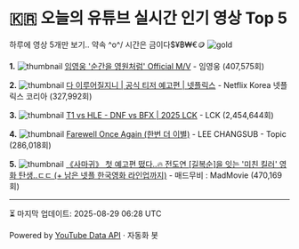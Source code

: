 # 🇰🇷 오늘의 유튜브 실시간 인기 영상 Top 5

하루에 영상 5개만 보기.. 약속 \^o^/ 
시간은 금이다$¥฿₩€🪙
![gold](https://media.tenor.com/your-gif-id.gif)


**1.** ![thumbnail](https://i.ytimg.com/vi/sFK89gemgKM/default.jpg)
[임영웅 '순간을 영원처럼' Official M/V](https://youtube.com/watch?v=sFK89gemgKM) - 임영웅 (407,575회)

**2.** ![thumbnail](https://i.ytimg.com/vi/Kd8cu0BUgKE/default.jpg)
[다 이루어질지니 | 공식 티저 예고편 | 넷플릭스](https://youtube.com/watch?v=Kd8cu0BUgKE) - Netflix Korea 넷플릭스 코리아 (327,992회)

**3.** ![thumbnail](https://i.ytimg.com/vi/3gQNOBS2hHo/default.jpg)
[T1 vs HLE - DNF vs BFX | 2025 LCK](https://youtube.com/watch?v=3gQNOBS2hHo) - LCK (2,454,644회)

**4.** ![thumbnail](https://i.ytimg.com/vi/e4iG9uNPdYA/default.jpg)
[Farewell Once Again (한번 더 이별)](https://youtube.com/watch?v=e4iG9uNPdYA) - LEE CHANGSUB - Topic (286,018회)

**5.** ![thumbnail](https://i.ytimg.com/vi/u3jzVTmz_UM/default.jpg)
[《사마귀》 첫 예고편 떴다..🔥 전도연 [길복순]을 잇는 '미친 킬러' 영화 탄생..ㄷㄷ (+ 남은 넷플 한국영화 라인업까지)](https://youtube.com/watch?v=u3jzVTmz_UM) - 매드무비 : MadMovie (470,169회)


---
⏳ 마지막 업데이트: 2025-08-29 06:28 UTC

Powered by [YouTube Data API](https://developers.google.com/youtube/v3/docs/videos/list) · 자동화 봇